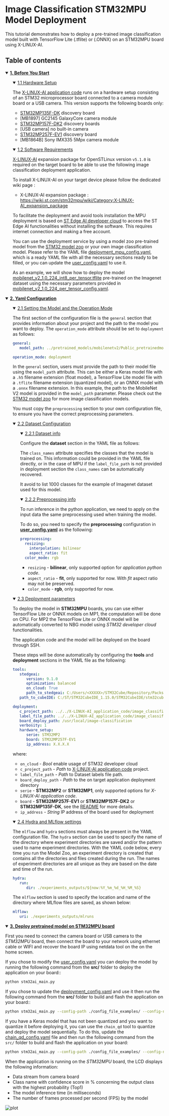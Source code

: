 # Image Classification STM32MPU Model Deployment

This tutorial demonstrates how to deploy a pre-trained image classification model built with TensorFlow Lite (.tflite) or (.ONNX) on an STM32MPU board using X-LINUX-AI.

## <a id="">Table of contents</a>

<details open><summary><a href="#1"><b>1. Before You Start</b></a></summary><a id="1"></a>
<ul><details open><summary><a href="#1-1">1.1 Hardware Setup</a></summary><a id="1-1"></a>

The [X-LINUX-AI application code](../../X-LINUX-AI_application_code/image_classification/README.md) runs on a hardware setup consisting of an STM32 microprocessor board connected to a camera module board or a USB camera. This version supports the following boards only:

- [STM32MP135F-DK](https://www.st.com/en/evaluation-tools/stm32mp135f-dk) discovery board
- [MB1897]  GC2145 GalaxyCore camera module
- [STM32MP157F-DK2](https://www.st.com/en/evaluation-tools/stm32mp157f-dk2) discovery boards
- [USB camera] no built-in camera
- [STM32MP257F-EV1](https://www.st.com/en/evaluation-tools/stm32mp257f-ev1) discovery board
- [MB1864B]  Sony IMX335 5Mpx camera module

</details></ul>
<ul><details open><summary><a href="#1-2">1.2 Software Requirements</a></summary><a id="1-2"></a>

[X-LINUX-AI](https://www.st.com/en/embedded-software/x-linux-ai.html) expansion package for OpenSTLinux version `v5.1.0` is required on the target board to be able to use the following image classification deployment application.

To install X-LINUX-AI on your target device please follow the dedicated wiki page :

- X-LINUX-AI expansion package : https://wiki.st.com/stm32mpu/wiki/Category:X-LINUX-AI_expansion_package

To facilitate the deployment and avoid tools installation the MPU deployment is based on [ST Edge AI developer cloud](https://stedgeai-dc.st.com/home) to access the ST Edge AI functionalities without installing the software. This requires internet connection and making a free account.

You can use the deployment service by using a model zoo pre-trained model from the [STM32 model zoo](../pretrained_models/README.md) or your own image classification model. Please refer to the YAML file [deployment_mpu_config.yaml](../src/config_file_examples/deployment_mpu_config.yaml), which is a ready YAML file with all the necessary sections ready to be filled, or you can update the [user_config.yaml](../src/user_config.yaml) to use it.

As an example, we will show how to deploy the model [mobilenet_v2_1.0_224_int8_per_tensor.tflite](../pretrained_models/mobilenetv2/Public_pretrainedmodel_public_dataset/ImageNet/mobilenet_v2_1.0_224/mobilenet_v2_1.0_224_int8_per_tensor.tflite) pre-trained on the Imagenet dataset using the necessary parameters provided in [mobilenet_v2_1.0_224_per_tensor_config.yaml](../pretrained_models/mobilenetv2/Public_pretrainedmodel_public_dataset/ImageNet/mobilenet_v2_1.0_224/mobilenet_v2_1.0_224_per_tensor_config.yaml).

</details></ul>
</details>
<details open><summary><a href="#2"><b>2. Yaml Configuration</b></a></summary><a id="2"></a>

<ul><details open><summary><a href="#2-1">2.1 Setting the Model and the Operation Mode</a></summary><a id="2-1"></a>

The first section of the configuration file is the `general` section that provides information about your project and the path to the model you want to deploy. The `operation_mode` attribute should be set to `deployment` as follows:

```yaml
general:
   model_path: ../pretrained_models/mobilenetv2/Public_pretrainedmodel_public_dataset/ImageNet/mobilenet_v2_1.0_224/mobilenet_v2_1.0_224_int8_per_tensor.tflite

operation_mode: deployment
```

In the `general` section, users must provide the path to their model file using the `model_path` attribute. This can be either a Keras model file with a `.h5` filename extension (float model), a TensorFlow Lite model file with a `.tflite` filename extension (quantized model), or an ONNX model with a `.onnx` filename extension.
In this example, the path to the MobileNet V2 model is provided in the `model_path` parameter. Please check out the [STM32 model zoo](../pretrained_models/README.md) for more image classification models.

You must copy the `preprocessing` section to your own configuration file, to ensure you have the correct preprocessing parameters.

</details></ul>
<ul><details open><summary><a href="#2-2">2.2 Dataset Configuration</a></summary><a id="2-2"></a>
<ul><details open><summary><a href="#2-2-1">2.2.1 Dataset info</a></summary><a id="2-2-1"></a>

Configure the **dataset** section in the YAML file as follows:

The `class_names` attribute specifies the classes that the model is trained on. This information could be provided in the YAML file directly, or in the case of MPU if the `label_file_path` is not provided in deployment section the `class_names` can be automatically recovered.

It avoid to list 1000 classes for the example of Imagenet dataset used for this model.

</details></ul>
<ul><details open><summary><a href="#2-2-2">2.2.2 Preprocessing info</a></summary><a id="2-2-2"></a>

To run inference in the python application, we need to apply on the input data the same preprocessing used when training the model.

To do so, you need to specify the **preprocessing** configuration in **[user_config.yaml](../src/user_config.yaml)** as the following:

```yaml
preprocessing:
  resizing:
    interpolation: bilinear
    aspect_ratio: fit
  color_mode: rgb
```

- `resizing` - **bilinear**, only supported option for *application python code*.
- `aspect_ratio` - **fit**, only supported for now. With *fit* aspect ratio may not be preserved.
- `color_mode` -  **rgb**, only supported for now.

</details></ul>
</details></ul>
<ul><details open><summary><a href="#2-3">2.3 Deployment parameters</a></summary><a id="2-3"></a>

To deploy the model in **STM32MPU** boards, you can use either TensorFlow Lite or ONNX models on MP1, the computation will be done
on CPU. For MP2 the TensorFlow Lite or ONNX model will be automatically converted to NBG model using *STM32 developer cloud* functionalities.

The application code and the model will be deployed on the board through SSH.

These steps will be done automatically by configuring the **tools** and **deployment** sections in the YAML file as the following:

```yaml
tools:
   stedgeai:
      version: 9.1.0
      optimization: balanced
      on_cloud: True
      path_to_stedgeai: C:/Users/<XXXXX>/STM32Cube/Repository/Packs/STMicroelectronics/X-CUBE-AI/<*.*.*>/Utilities/windows/stedgeai.exe
   path_to_cubeIDE: C:/ST/STM32CubeIDE_1.15.0/STM32CubeIDE/stm32cubeide.exe

deployment:
   c_project_path: ../../X-LINUX-AI_application_code/image_classification/
   label_file_path: ../../X-LINUX-AI_application_code/image_classification/Resources/labels_imagenet_2012.txt
   board_deploy_path: /usr/local/image-classification
   verbosity: 1
   hardware_setup:
      serie: STM32MP2
      board: STM32MP257F-EV1
      ip_address: X.X.X.X
```

where:
- `on_cloud` - *Bool* enable usage of STM32 developer cloud
- `c_project_path` - *Path* to [X-LINUX-AI application code](../../X-LINUX-AI_application_code/image_classification/README.md) project.
- `label_file_path` - *Path* to Dataset labels file path.
- `board_deploy_path` - *Path* to the on target application deployment directory
- `serie` - **STM32MP2** or **STM32MP1**, only supported options for *X-LINUX-AI application code*.
- `board` - **STM32MP257F-EV1** or **STM32MP157F-DK2** or **STM32MP135F-DK**, see the [README](../../X-LINUX-AI_application_code/image_classification/README.md) for more details.
- `ip_address` - *String* IP address of the board used for deployment

</details></ul>
<ul><details open><summary><a href="#2-4">2.4 Hydra and MLflow settings</a></summary><a id="2-4"></a>

The `mlflow` and `hydra` sections must always be present in the YAML configuration file. The `hydra` section can be used to specify the name of the directory where experiment directories are saved and/or the pattern used to name experiment directories. With the YAML code below, every time you run the Model Zoo, an experiment directory is created that contains all the directories and files created during the run. The names of experiment directories are all unique as they are based on the date and time of the run.

```yaml
hydra:
   run:
      dir: ./experiments_outputs/${now:%Y_%m_%d_%H_%M_%S}
```

The `mlflow` section is used to specify the location and name of the directory where MLflow files are saved, as shown below:

```yaml
mlflow:
   uri: ./experiments_outputs/mlruns
```

</details></ul>
</details>
<details open><summary><a href="#3"><b>3. Deploy pretrained model on STM32MPU board</b></a></summary><a id="3"></a>

First you need to connect the camera board or USB camera to the *STM32MPU* board, then connect the board to your network using ethernet cable or WIFI and recover the board IP using netdata tool on the on the home screen.

If you chose to modify the [user_config.yaml](../src/user_config.yaml) you can deploy the model by running the following command from the **src/** folder to deploy the application on your board::

```bash
python stm32ai_main.py
```
If you chose to update the [deployment_config.yaml](../src/config_file_examples/deployment_mpu_config.yaml) and use it then run the following command from the **src/** folder to build and flash the application on your board::

```bash
python stm32ai_main.py --config-path ./config_file_examples/ --config-name deployment_mpu_config.yaml
```

If you have a Keras model that has not been quantized and you want to quantize it before deploying it, you can use the `chain_qd` tool to quantize and deploy the model sequentially. To do this, update the [chain_qd_config.yaml](../src/config_file_examples/chain_qd_config.yaml) file and then run the following command from the `src/` folder to build and flash the application on your board:

```bash
python stm32ai_main.py --config-path ./config_file_examples/ --config-name chain_qd_config.yaml
```

When the application is running on the *STM32MPU* board, the LCD displays the following information:
- Data stream from camera board
- Class name with confidence score in % concerning the output class with the highest
probability (Top1)
- The model inference time (in milliseconds)
- The number of frames processed per second (FPS) by the model

![plot](./doc/img/output_mpu_application.JPG)

</details>
